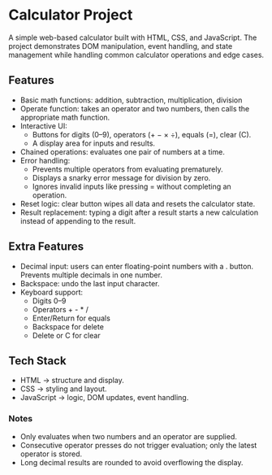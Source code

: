 # Calculator Project

A simple web-based calculator built with HTML, CSS, and JavaScript. The project demonstrates DOM manipulation, event handling, and state management while handling common calculator operations and edge cases.

## Features
- Basic math functions: addition, subtraction, multiplication, division
- Operate function: takes an operator and two numbers, then calls the appropriate math function.
- Interactive UI:
    * Buttons for digits (0–9), operators (+ − × ÷), equals (=), clear (C).
    * A display area for inputs and results.
- Chained operations: evaluates one pair of numbers at a time.
- Error handling:
    * Prevents multiple operators from evaluating prematurely.
    * Displays a snarky error message for division by zero.
    * Ignores invalid inputs like pressing = without completing an operation.
- Reset logic: clear button wipes all data and resets the calculator state.
- Result replacement: typing a digit after a result starts a new calculation instead of appending to the result.

## Extra Features
- Decimal input: users can enter floating-point numbers with a . button. Prevents multiple decimals in one number.
- Backspace: undo the last input character.
- Keyboard support:
    * Digits 0–9
    * Operators + - * /
    * Enter/Return for equals
    * Backspace for delete
    * Delete or C for clear

## Tech Stack
- HTML → structure and display.
- CSS → styling and layout.
- JavaScript → logic, DOM updates, event handling.

### Notes
- Only evaluates when two numbers and an operator are supplied.
- Consecutive operator presses do not trigger evaluation; only the latest operator is stored.
- Long decimal results are rounded to avoid overflowing the display.